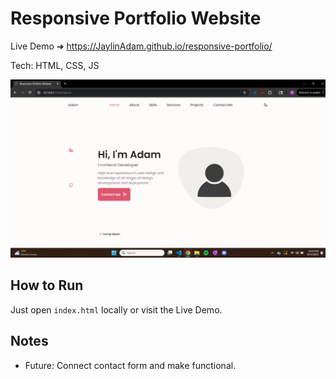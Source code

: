 # Responsive Portfolio Website

Live Demo ➜ https://JaylinAdam.github.io/responsive-portfolio/

Tech: HTML, CSS, JS

![Hero Screenshot](./assets/img/project2.png)

## How to Run
Just open `index.html` locally or visit the Live Demo.

## Notes
- Future: Connect contact form and make functional.
